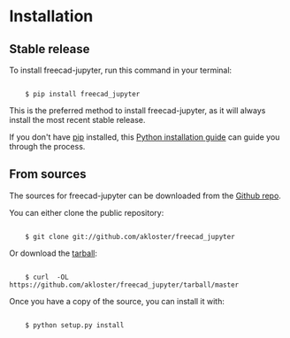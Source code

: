 # Installation


## Stable release

To install freecad-jupyter, run this command in your terminal:

```batch

    $ pip install freecad_jupyter
```

This is the preferred method to install freecad-jupyter, as it will always
install the most recent stable release.

If you don't have [pip](https://pip.pypa.io) installed, this 
[Python installation guide](http://docs.python-guide.org/en/latest/starting/installation/) 
can guide you through the process.


## From sources

The sources for freecad-jupyter can be downloaded from the 
[Github repo](https://github.com/akloster/freecad_jupyter).

You can either clone the public repository:

```batch

    $ git clone git://github.com/akloster/freecad_jupyter
```

Or download the [tarball](https://github.com/akloster/freecad_jupyter/tarball/master):

```batch

    $ curl  -OL https://github.com/akloster/freecad_jupyter/tarball/master
```

Once you have a copy of the source, you can install it with:

```batch

    $ python setup.py install
```
